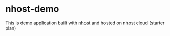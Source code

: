 # nhost-demo

This is demo application built with [nhost](https://nhost.io/) and hosted on nhost cloud (starter plan)
